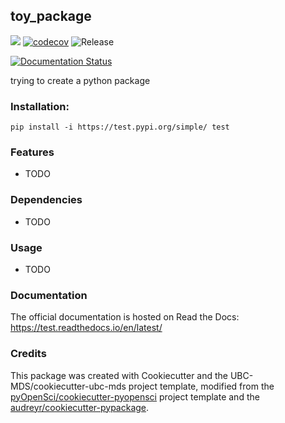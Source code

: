 ## toy_package 

![](https://github.com/SimardeepKaur/test/workflows/build/badge.svg) [![codecov](https://codecov.io/gh/SimardeepKaur/test/branch/master/graph/badge.svg)](https://codecov.io/gh/SimardeepKaur/test) ![Release](https://github.com/SimardeepKaur/test/workflows/Release/badge.svg)

[![Documentation Status](https://readthedocs.org/projects/test/badge/?version=latest)](https://test.readthedocs.io/en/latest/?badge=latest)

trying to create a python package

### Installation:

```
pip install -i https://test.pypi.org/simple/ test
```

### Features
- TODO

### Dependencies

- TODO

### Usage

- TODO

### Documentation
The official documentation is hosted on Read the Docs: <https://test.readthedocs.io/en/latest/>

### Credits
This package was created with Cookiecutter and the UBC-MDS/cookiecutter-ubc-mds project template, modified from the [pyOpenSci/cookiecutter-pyopensci](https://github.com/pyOpenSci/cookiecutter-pyopensci) project template and the [audreyr/cookiecutter-pypackage](https://github.com/audreyr/cookiecutter-pypackage).
